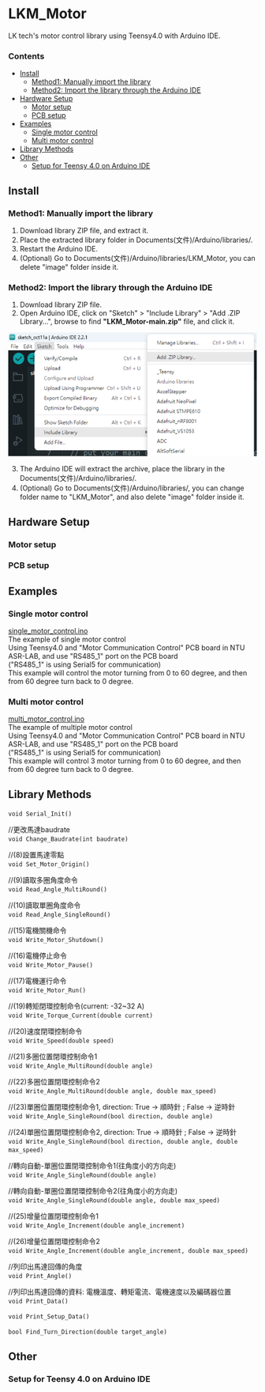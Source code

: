 # LKM_Motor
LK tech's motor control library using Teensy4.0 with Arduino IDE.

### Contents
* [Install](#install)
  * [Method1: Manually import the library](#method1-manually-import-the-library)
  * [Method2: Import the library through the Arduino IDE](#method2-import-the-library-through-the-arduino-ide)
* [Hardware Setup](#hardware-setup)
  * [Motor setup](#motor-setup)
  * [PCB setup](#pcb-setup)
* [Examples](#examples)
  * [Single motor control](#single-motor-control)
  * [Multi motor control](#multi-motor-control)
* [Library Methods](#library-methods)
* [Other](#other)
  * [Setup for Teensy 4.0 on Arduino IDE](#setup-for-teensy-40-on-arduino-ide)
  
## Install
### Method1: Manually import the library

1. Download library ZIP file, and extract it.
2. Place the extracted library folder in Documents(文件)/Arduino/libraries/.
3. Restart the Arduino IDE.
4. (Optional) Go to Documents(文件)/Arduino/libraries/LKM_Motor, you can delete "image" folder inside it.

### Method2: Import the library through the Arduino IDE

1. Download library ZIP file.
2. Open Arduino IDE, click on "Sketch" > "Include Library" > "Add .ZIP Library…", browse to find **"LKM_Motor-main.zip"** file, and click it.

<p align="center">
 <img src="https://github.com/HaoYuLiu0725/LKM_Motor/blob/main/image/import_library_with_zip.png" width="523" height="250">
</p>

3. The Arduino IDE will extract the archive, place the library in the Documents(文件)/Arduino/libraries/.
4. (Optional) Go to Documents(文件)/Arduino/libraries/, you can change folder name to "LKM_Motor", and also delete "image" folder inside it.

## Hardware Setup
### Motor setup

### PCB setup

## Examples
### Single motor control
[single_motor_control.ino](examples/single_motor_control/single_motor_control.ino)  
The example of single motor control  
Using Teensy4.0 and "Motor Communication Control" PCB board in NTU ASR-LAB, and use "RS485_1" port on the PCB board  
("RS485_1" is using Serial5 for communication)  
This example will control the motor turning from 0 to 60 degree, and then from 60 degree turn back to 0 degree.  

### Multi motor control
[multi_motor_control.ino](examples/single_motor_control/multi_motor_control.ino)  
The example of multiple motor control  
Using Teensy4.0 and "Motor Communication Control" PCB board in NTU ASR-LAB, and use "RS485_1" port on the PCB board  
("RS485_1" is using Serial5 for communication)  
This example will control 3 motor turning from 0 to 60 degree, and then from 60 degree turn back to 0 degree.  

## Library Methods
`void Serial_Init()`

//更改馬達baudrate  
`void Change_Baudrate(int baudrate)`

//(8)設置馬達零點  
`void Set_Motor_Origin()`

//(9)讀取多圈角度命令  
`void Read_Angle_MultiRound()`

//(10)讀取單圈角度命令  
`void Read_Angle_SingleRound()`

//(15)電機關機命令  
`void Write_Motor_Shutdown()`

//(16)電機停止命令  
`void Write_Motor_Pause()`

//(17)電機運行命令  
`void Write_Motor_Run()`

//(19)轉矩閉環控制命令(current: -32~32 A)  
`void Write_Torque_Current(double current)`

//(20)速度閉環控制命令  
`void Write_Speed(double speed)`

//(21)多圈位置閉環控制命令1  
`void Write_Angle_MultiRound(double angle)`

//(22)多圈位置閉環控制命令2  
`void Write_Angle_MultiRound(double angle, double max_speed)`

//(23)單圈位置閉環控制命令1, direction: True -> 順時針 ; False -> 逆時針  
`void Write_Angle_SingleRound(bool direction, double angle)`

//(24)單圈位置閉環控制命令2, direction: True -> 順時針 ; False -> 逆時針  
`void Write_Angle_SingleRound(bool direction, double angle, double max_speed)`

//轉向自動-單圈位置閉環控制命令1(往角度小的方向走)  
`void Write_Angle_SingleRound(double angle)`

//轉向自動-單圈位置閉環控制命令2(往角度小的方向走)  
`void Write_Angle_SingleRound(double angle, double max_speed)`

//(25)增量位置閉環控制命令1  
`void Write_Angle_Increment(double angle_increment)`

//(26)增量位置閉環控制命令2  
`void Write_Angle_Increment(double angle_increment, double max_speed)`

//列印出馬達回傳的角度  
`void Print_Angle()`

//列印出馬達回傳的資料: 電機溫度、轉矩電流、電機速度以及編碼器位置  
`void Print_Data()`

`void Print_Setup_Data()`

`bool Find_Turn_Direction(double target_angle)`

## Other
### Setup for Teensy 4.0 on Arduino IDE

